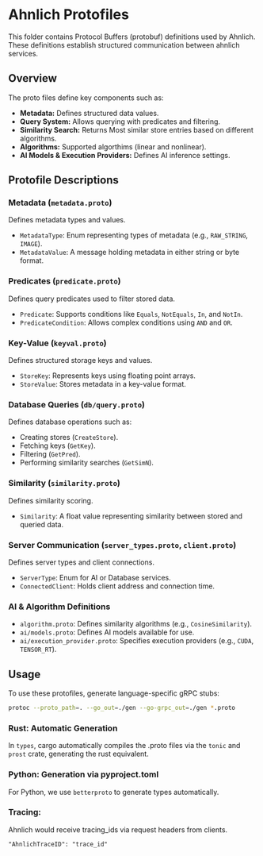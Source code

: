 # Ahnlich Protofiles

This folder contains Protocol Buffers (protobuf) definitions used by Ahnlich. These definitions establish structured communication between ahnlich services.

## **Overview**
The proto files define key components such as:

- **Metadata:** Defines structured data values.
- **Query System:** Allows querying with predicates and filtering.
- **Similarity Search:** Returns Most similar store entries based on different algorithms.
- **Algorithms:** Supported algorthims (linear and nonlinear). 
- **AI Models & Execution Providers:** Defines AI inference settings.

## **Protofile Descriptions**
### **Metadata (`metadata.proto`)**
Defines metadata types and values.
- `MetadataType`: Enum representing types of metadata (e.g., `RAW_STRING`, `IMAGE`).
- `MetadataValue`: A message holding metadata in either string or byte format.

### **Predicates (`predicate.proto`)**
Defines query predicates used to filter stored data.
- `Predicate`: Supports conditions like `Equals`, `NotEquals`, `In`, and `NotIn`.
- `PredicateCondition`: Allows complex conditions using `AND` and `OR`.

### **Key-Value (`keyval.proto`)**
Defines structured storage keys and values.
- `StoreKey`: Represents keys using floating point arrays.
- `StoreValue`: Stores metadata in a key-value format.

### **Database Queries (`db/query.proto`)**
Defines database operations such as:
- Creating stores (`CreateStore`).
- Fetching keys (`GetKey`).
- Filtering (`GetPred`).
- Performing similarity searches (`GetSimN`).

### **Similarity (`similarity.proto`)**
Defines similarity scoring.
- `Similarity`: A float value representing similarity between stored and queried data.

### **Server Communication (`server_types.proto`, `client.proto`)**
Defines server types and client connections.
- `ServerType`: Enum for AI or Database services.
- `ConnectedClient`: Holds client address and connection time.

### **AI & Algorithm Definitions**
- `algorithm.proto`: Defines similarity algorithms (e.g., `CosineSimilarity`).
- `ai/models.proto`: Defines AI models available for use.
- `ai/execution_provider.proto`: Specifies execution providers (e.g., `CUDA`, `TENSOR_RT`).

## **Usage**
To use these protofiles, generate language-specific gRPC stubs:

```sh
protoc --proto_path=. --go_out=./gen --go-grpc_out=./gen *.proto
```


### Rust: Automatic Generation

In `types`, cargo automatically compiles the .proto files via the `tonic` and `prost` crate,  generating the rust equivalent.



### Python: Generation via pyproject.toml

For Python, we use `betterproto` to generate types automatically.

### Tracing:
Ahnlich would receive tracing_ids via request headers from clients.

```
"AhnlichTraceID": "trace_id"
```
